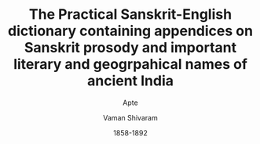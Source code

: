 ---
title: "The Practical Sanskrit-English dictionary containing appendices on Sanskrit prosody and important literary and geogrpahical names of ancient India"
author: ["Apte", "Vaman Shivaram", "1858-1892"]
year: 1965
language: ["English"]
genre: ["Sanskrit Lexicography", "Reference Literature", "Linguistic Studies"]
description: "Vaman Shivaram Apte's Practical Sanskrit-English Dictionary, originally published in 1890 by Shiralkar in Poona, stands as one of Sanskrit lexicography's most enduring achievements, rivaling Monier-Williams's dictionary while offering distinct advantages for students and scholars. Apte (1858-1892), a professor of Sanskrit at Fergusson College, Pune, compiled this comprehensive work during his tragically brief life, creating a dictionary specifically designed for practical use by both beginners and advanced scholars. The work's distinctive features include: clear, concise definitions with grammatical information and contextual usage; full explanations of technical terms in Nyaya (logic), Alankara (poetics), Vedanta (philosophy), grammar, and dramaturgy with Sanskrit quotations where necessary; abundant illustrations providing apt examples and idiomatic expressions crucial for reading classical texts; organizational principles separating words with different endings into distinct entries while grouping prefix variations together—contrasting with Monier-Williams's approach; and collection of common nyayas (maxims) under a single entry for easy reference. The dictionary's three appendices add exceptional value: detailed treatment of Sanskrit prosody (chandas) including syllabic feet (ganas), metrical patterns, and scanning techniques essential for reading poetry; comprehensive lists of important literary names from classical Sanskrit literature; and geographical names from ancient Indian history and mythology. Apte also compiled The Student's English-Sanskrit Dictionary (1893), further demonstrating his lexicographical range. The Practical Sanskrit-English Dictionary's continuing publication by Motilal Banarsidass and other publishers, along with digital availability through University of Chicago's DSAL project and Sanskrit-lexicon.uni-koeln.de, attests to its enduring utility. The work remains indispensable for Sanskrit students worldwide, offering practical advantages over larger dictionaries through accessible organization, clear definitions, and valuable appendices—making Apte's early death at age 34 all the more tragic given his extraordinary scholarly contribution achieved in such brief time."
collections: ["reference-texts", "linguistic-works", "indology"]
sources:
  - name: "Internet Archive"
    url: "https://archive.org/details/practicalsanskri00apteuoft"
    type: "other"
references:
  - name: "Wikipedia: The Practical Sanskrit-English"
    url: "https://en.wikipedia.org/wiki/Vaman_Shivram_Apte"
    type: "wikipedia"
  - name: "Open Library: The Practical Sanskrit-English dictionary"
    url: "https://openlibrary.org/search?q=The+Practical+Sanskrit-English+dictionary+containing+appendices+Apte"
    type: "other"
featured: false
publishDate: 2025-10-30
tags: ['classical', 'literature']
---